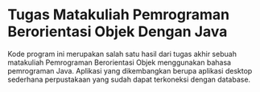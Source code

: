# Tugas Matakuliah Pemrograman Berorientasi Objek Dengan Java

Kode program ini merupakan salah satu hasil dari tugas akhir sebuah matakuliah Pemrograman Berorientasi Objek menggunakan bahasa pemrograman Java. Aplikasi yang dikembangkan berupa aplikasi desktop sederhana perpustakaan yang sudah dapat terkoneksi dengan database.
